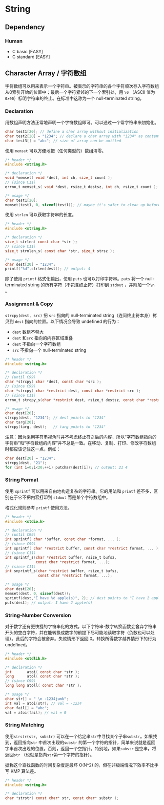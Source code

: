 # String

## Dependency

### Human

* C basic \[EASY\]
* C standard \[EASY\]

## Character Array / 字符数组

字符数组可以用来表示一个字符串。被表示的字符串的各个字符顺次存入字符数组从0索引开始的位置中；最后一个字符紧邻的下一个索引处，用 `\0` （ASCII 值为 `0x00`）标明字符串的终止。在标准中这称为一个 null-terminated string。

### Declaration

用数组声明方法正常地声明一个字符数组即可。可以通过一个常字符串来初始化。

```c
char test1[20]; // define a char array without initialization
char test2[20] = "1234"; // declare a char array with "1234" as content
char test3[] = "abc"; // size of array can be omitted
```

使用 `memset` 可以方便地把（任何类型的）数组清零。

```c
/* header */
#include <string.h>

/* declaration */
void *memset( void *dest, int ch, size_t count );
// (since C11)
errno_t memset_s( void *dest, rsize_t destsz, int ch, rsize_t count );

/* usage */
char test1[20];
memset(test1, 0, sizeof(test1)); // maybe it's safer to clean up before use
```

使用 `strlen` 可以获取字符串的长度。

```c
/* header */
#include <string.h>

/* declaration */
size_t strlen( const char *str );
// (since C11)
size_t strnlen_s( const char *str, size_t strsz );

/* usage */
char dest[20] = "1234";
printf("%d",strlen(dest)); // output: 4
```

除了使用 `printf` 格式化输出，使用 `puts` 也可以打印字符串。`puts` 将一个 null-terminated string 的所有字符（不包含终止符）打印到 `stdout` ，并附加一个`\n` 。

### Assignment & Copy

`strcpy(dest, src)` 把 `src` 指向的 null-terminated string（连同终止符本身）拷贝到 `dest` 指向的位置。以下情况会导致 undefined 的行为：

* `dest` 数组不够大
* `dest` 和`src` 指向的内存区域重叠
* `dest` 不指向一个字符数组
* `src` 不指向一个 null-terminated string

```c
/* header */
#include <string.h>

/* declaration */
// (until C99)
char *strcpy( char *dest, const char *src );
// (since C99)
char *strcpy( char *restrict dest, const char *restrict src ); 
// (since C11)
errno_t strcpy_s(char *restrict dest, rsize_t destsz, const char *restrict src);

/* usage */
char dest[20];
strcpy(dest, "1234"); // dest points to "1234"
char targ[20];
strcpy(targ, dest);   // targ points to "1234"
```

注意：因为采用字符串视角时并不考虑终止符之后的内容，所以“字符数组指向的字符串”和“字符数组的内容”并不总是一致。在移动、复制、打印、修改字符数组时都应该记住这一点。例如：

```c
char dest[20] = "1234";
strcpy(dest, "21");
for (int i=0;i<20;++i) putchar(dest[i]); // output: 21 4
```

### String Format

使用 `sprintf` 可以用来自由地构造复杂的字符串。它的用法和 `printf` 差不多，区别在于它不把内容打印到 `stdout` 而是某个字符数组中。

格式化规则参考 `printf` 使用方法。

```c
/* header */
#include <stdio.h>

/* declaration */
// (until C99)
int sprintf( char *buffer, const char *format, ... );
// (since C99)
int sprintf( char *restrict buffer, const char *restrict format, ... );
// (since C11)
int sprintf_s(char *restrict buffer, rsize_t bufsz,
              const char *restrict format, ...);
// (since C11)
int snprintf_s(char *restrict buffer, rsize_t bufsz,
               const char *restrict format, ...);

/* usage */
char dest[20];
memset(dest, 0, sizeof(dest));
sprintf(dest,"I have %d apple(s)", 2); // dest points to "I have 2 apple(s)"
puts(dest); // output: I have 2 apple(s)
```

### String-Number Conversion

对于数字还有更快捷的字符串化的方式。以下字符串-数字转换函数会舍弃字符串开头的空白字符，并在能转换成数字的前提下尽可能地读取字符（负数也可以处理）。此后的字符会被舍弃。失败情形下返回 0。转换所得数字越界情形下的行为 undefined。

```c
/* header */
#include <stdlib.h>

/* declaration */
int       atoi( const char *str );
long      atol( const char *str );
// (since C99)
long long atoll( const char *str );

/* usage */
char str[] = " \n -1234junk";
int val = atoi(str); // val = -1234
char fail[] = "abc";
val = atoi(fail); // val = 0
```

### String Matching

使用`strstr(str, substr)` 可以在一个给定串`str`中寻找某个子串`substr`。如果找到，返回指向`str` 中首次出现的`substr` 的第一个字符的指针，简单来说就是返回字串首次出现的位置。否则，返回一个空指针。特别地，如果`substr` 是空串，将返回`str` （也就是指向`str`第一个字符的指针）。

据称这个查找函数的时间复杂度是最坏 O\(N^2\) 的，但在非极端情况下效率不比手写 KMP 算法差。

```c
/* header */
#include <string.h>

/* declaration */
char *strstr( const char* str, const char* substr );
```




